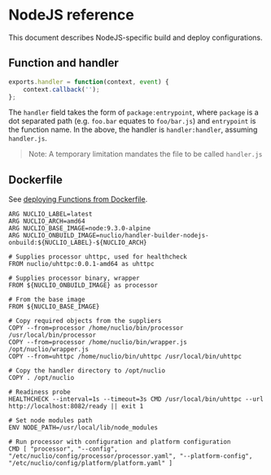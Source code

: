 # NodeJS reference

This document describes NodeJS-specific build and deploy configurations.

## Function and handler

```js
exports.handler = function(context, event) {
    context.callback('');
};
```

The `handler` field takes the form of `package:entrypoint`, where `package` is a dot separated path (e.g. `foo.bar` equates to `foo/bar.js`) and `entrypoint` is the function name. In the above, the handler is `handler:handler`, assuming `handler.js`. 
> Note: A temporary limitation mandates the file to be called `handler.js` 

## Dockerfile
See [deploying Functions from Dockerfile](/docs/tasks/deploy-functions-from-dockerfile.md).

```
ARG NUCLIO_LABEL=latest
ARG NUCLIO_ARCH=amd64
ARG NUCLIO_BASE_IMAGE=node:9.3.0-alpine
ARG NUCLIO_ONBUILD_IMAGE=nuclio/handler-builder-nodejs-onbuild:${NUCLIO_LABEL}-${NUCLIO_ARCH}

# Supplies processor uhttpc, used for healthcheck
FROM nuclio/uhttpc:0.0.1-amd64 as uhttpc

# Supplies processor binary, wrapper
FROM ${NUCLIO_ONBUILD_IMAGE} as processor

# From the base image
FROM ${NUCLIO_BASE_IMAGE}

# Copy required objects from the suppliers
COPY --from=processor /home/nuclio/bin/processor /usr/local/bin/processor
COPY --from=processor /home/nuclio/bin/wrapper.js /opt/nuclio/wrapper.js
COPY --from=uhttpc /home/nuclio/bin/uhttpc /usr/local/bin/uhttpc

# Copy the handler directory to /opt/nuclio
COPY . /opt/nuclio

# Readiness probe
HEALTHCHECK --interval=1s --timeout=3s CMD /usr/local/bin/uhttpc --url http://localhost:8082/ready || exit 1

# Set node modules path
ENV NODE_PATH=/usr/local/lib/node_modules

# Run processor with configuration and platform configuration
CMD [ "processor", "--config", "/etc/nuclio/config/processor/processor.yaml", "--platform-config", "/etc/nuclio/config/platform/platform.yaml" ]
```
